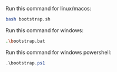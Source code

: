 Run this command for linux/macos:
```bash
bash bootstrap.sh
```

Run this command for windows:
```bash
.\bootstrap.bat
```

Run this command for windows powershell:
```powershell
.\bootstrap.ps1
```
